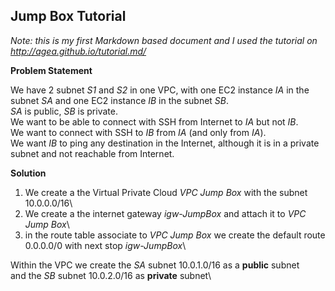 Jump Box Tutorial
-----------------

*Note: this is my first Markdown based document and I used the tutorial on <http://agea.github.io/tutorial.md/>*

**Problem Statement**

We have 2 subnet *S1* and *S2* in one VPC, with one EC2 instance *IA* in the subnet *SA* and one EC2 instance *IB* in the subnet *SB*.\
*SA* is public, *SB* is private.\
We want to be able to connect with SSH from Internet to *IA* but not *IB*.\
We want to connect with SSH to *IB* from *IA* (and only from *IA*).\
We want *IB* to ping any destination in the Internet, although it is in a private subnet and not reachable from Internet.

**Solution**

1) We create a the Virtual Private Cloud *VPC Jump Box* with the subnet 10.0.0.0/16\
2) We create a the internet gateway *igw-JumpBox* and attach it to *VPC Jump Box*\
4) in the route table associate to *VPC Jump Box* we create the default route 0.0.0.0/0 with next stop *igw-JumpBox*\

Within the VPC we create the *SA* subnet 10.0.1.0/16 as a **public** subnet\
and the *SB* subnet 10.0.2.0/16 as **private** subnet\

